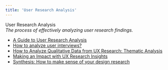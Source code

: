 ```yaml
---
title: 'User Research Analysis'
---
```


User Research Analysis  
_The process of effectively analyzing user research findings._

*   [A Guide to User Research Analysis](https://www.uxbooth.com/articles/a-guide-to-user-research-analysis/)
*   [How to analyze user interviews?](https://uxplanet.org/how-to-analyze-user-interviews-250fddb1e8d7)
*   [How to Analyze Qualitative Data from UX Research: Thematic Analysis](https://www.nngroup.com/articles/thematic-analysis/)
*   [Making an Impact with UX Research Insights](https://uxmastery.com/making-an-impact-with-ux-research-insights/)
*   [Synthesis: How to make sense of your design research](https://uxdesign.cc/synthesis-how-to-make-sense-of-your-design-research-d67ad79b684b)  
